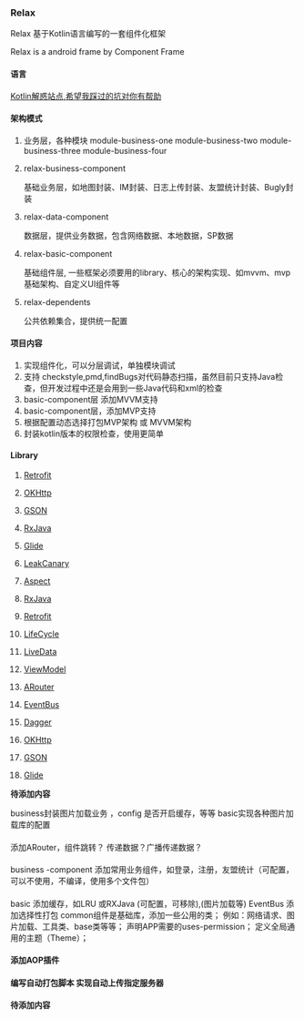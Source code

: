 ### Relax

Relax 基于Kotlin语言编写的一套组件化框架

Relax is a android frame by Component Frame

#### 语言
[Kotlin解惑站点,希望我踩过的坑对你有帮助]()


#### 架构模式


1. 业务层，各种模块 module-business-one   module-business-two   module-business-three   module-business-four

2. relax-business-component

      基础业务层，如地图封装、IM封装、日志上传封装、友盟统计封装、Bugly封装

3. relax-data-component

      数据层，提供业务数据，包含网络数据、本地数据，SP数据

4. relax-basic-component

      基础组件层, 一些框架必须要用的library、核心的架构实现、如mvvm、mvp基础架构、自定义UI组件等

5. relax-dependents

      公共依赖集合，提供统一配置


#### 项目内容

1. 实现组件化，可以分层调试，单独模块调试
2. 支持 checkstyle,pmd,findBugs对代码静态扫描，虽然目前只支持Java检查，但开发过程中还是会用到一些Java代码和xml的检查
3. basic-component层 添加MVVM支持
4. basic-component层，添加MVP支持
5. 根据配置动态选择打包MVP架构 或 MVVM架构
6. 封装kotlin版本的权限检查，使用更简单



#### Library

1. [Retrofit](https://github.com/square/retrofit)
2. [OKHttp](https://github.com/square/okhttp)
3. [GSON](https://github.com/google/gson)
4. [RxJava](https://github.com/ReactiveX/RxJava)
5. [Glide](https://github.com/bumptech/glide)
6. [LeakCanary](https://github.com/square/leakcanary)
7. [Aspect](http://mvnrepository.com/artifact/org.aspectj/aspectjtools)

1. [RxJava](https://github.com/ReactiveX/RxJava)
2. [Retrofit](https://github.com/square/retrofit)
3. [LifeCycle]()
4. [LiveData]()
5. [ViewModel]()
6. [ARouter](https://github.com/alibaba/ARouter)
7. [EventBus](http://greenrobot.org/eventbus/)
8. [Dagger](https://google.github.io/dagger/android)
9. [OKHttp](https://github.com/square/okhttp)
10. [GSON](https://github.com/google/gson)
11. [Glide](https://github.com/bumptech/glide)





******************待添加内容******************

business封装图片加载业务 ，config 是否开启缓存，等等
basic实现各种图片加载库的配置

####
添加ARouter，组件跳转？ 传递数据？广播传递数据？

####

business -component 添加常用业务组件，如登录，注册，友盟统计（可配置，可以不使用，不编译，使用多个文件包）

####
basic 添加缓存，如LRU 或RXJava  (可配置，可移除),(图片加载等)
EventBus 添加选择性打包
common组件是基础库，添加一些公用的类；
例如：网络请求、图片加载、工具类、base类等等；
声明APP需要的uses-permission；
定义全局通用的主题（Theme）；

#### 添加AOP插件


#### 编写自动打包脚本 实现自动上传指定服务器


******************待添加内容******************






